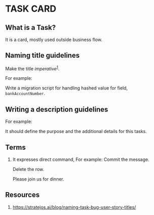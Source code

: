 # TASK CARD

## What is a Task?
It is a card, mostly used outside business flow.

## Naming title guidelines
Make the title _imperative_<sup>[1](https://github.com/HighOutputVentures/engineering-playbook/blob/main/agile-development/03-card-management/02_TASK_CARD.md#terms)</sup>.

For example:

Write a migration script for handling hashed value for field, `bankAccountNumber`.

## Writing a description guidelines
For example:

It should define the purpose and the additional details for this tasks.

## Terms
1. It expresses direct command, For example:
    Commit the message.

    Delete the row.

    Please join us for dinner.

## Resources
1. https://stratejos.ai/blog/naming-task-bug-user-story-titles/